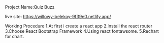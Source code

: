 Project Name:Quiz Buzz 


live site: https://willowy-belekoy-9f39e0.netlify.app/

Working Procedure
1.At first i create a react app 
2.Install the react router
3.Choose React Bootstrap Framework
4.Using react fontawsome.
5.Rechart for chart.
